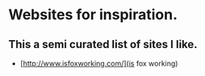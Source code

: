 # Websites for inspiration.

## This a semi curated list of sites I like.

* [http://www.isfoxworking.com/](is fox working)
